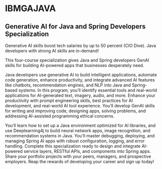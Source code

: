 # IBMGAJAVA
## Generative AI for Java and Spring Developers Specialization

Generative AI skills boost tech salaries by up to 50 percent (CIO Dive). Java developers with strong AI skills are in-demand!

This four-course specialization gives Java and Spring developers GenAI skills for building AI-powered apps that businesses desperately need. 

Java developers use generative AI to build intelligent applications, automate code generation, enhance productivity, and integrate advanced AI features like chatbots, recommendation engines, and NLP into Java and Spring-based systems. In this program, you’ll identify essential tools and real-world applications for AI-generated text, imagery, audio, and more.  Enhance your productivity with prompt engineering skills, best practices for AI development, and real-world AI tool experience. You’ll develop GenAI skills for writing and improving code, designing apps, solving problems, and addressing AI-assisted programming ethical concerns.

You’ll learn how to set up a Java environment optimized for AI libraries, and use Deeplearning4j to build neural network apps, image recognition, and recommendation systems in Java. You’ll master debugging, deploying, and managing Spring AI apps with robust configuration, logging, and error handling. Complete this specialization ready to design and integrate AI-powered service layers, RESTful APIs, and components into Spring apps. Share your portfolio projects with your peers, managers, and prospective employers. Reap the rewards of developing your career and sign up today!
